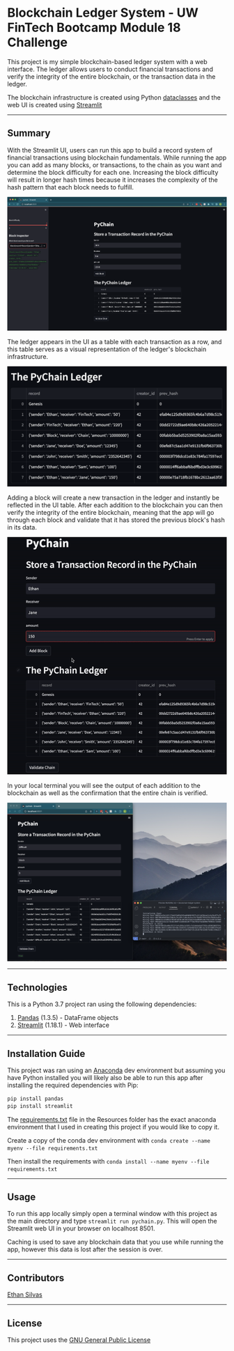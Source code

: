 # Blockchain Ledger System - UW FinTech Bootcamp Module 18 Challenge 

This project is my simple blockchain-based ledger system with a web interface. The ledger allows users to conduct financial transactions and verify the integrity of the entire blockchain, or the transaction data in the ledger. 

The blockchain infrastructure is created using Python [dataclasses](https://docs.python.org/3/library/dataclasses.html) and the web UI is created using [Streamlit](https://streamlit.io/)

---

## Summary

With the Streamlit UI, users can run this app to build a record system of financial transactions using blockchain fundamentals. While running the app you can add as many blocks, or transactions, to the chain as you want and determine the block difficulty for each one. Increasing the block difficulty will result in longer hash times because it increases the complexity of the hash pattern that each block needs to fulfill.

![Full screen view of streamlit web ui app showing pychain table with multiple records and side nav bar allowing users to view individual records and select block difficulty](./Resources/Screenshots/full_screen.png)

The ledger appears in the UI as a table with each transaction as a row, and this table serves as a visual representation of the ledger's blockchain infrastructure.

![Screenshot of a ledger dataframe with multiple entries, or blocks.](./Resources/Screenshots/pychain_df.png)

Adding a block will create a new transaction in the ledger and instantly be reflected in the UI table. After each addition to the blockchain you can then verify the integrity of the entire blockchain, meaning that the app will go through each block and validate that it has stored the previous block's hash in its data. 

![Gif of using the UI add block button to create a new entry into the blockchain and seeing it be added to the UI table](./Resources/Gifs/add_block.gif)

In your local terminal you will see the output of each addition to the blockchain as well as the confirmation that the entire chain is verified. 

![](./Resources/Screenshots/validate_chain.png)

---

## Technologies

This is a Python 3.7 project ran using the following dependencies:
1. [Pandas](https://github.com/pandas-dev/pandas) (1.3.5) - DataFrame objects
2. [Streamlit](https://streamlit.io/) (1.18.1) - Web interface

---

## Installation Guide

This project was ran using an [Anaconda](https://docs.anaconda.com/) dev environment but assuming you have Python installed you will likely also be able to run this app after installing the required dependencies with Pip: 

```Python
pip install pandas
pip install streamlit
```

The [requirements.txt](./Resources/requirements.txt) file in the Resources folder has the exact anaconda environment that I used in creating this project if you would like to copy it. 

Create a copy of the conda dev environment with `conda create --name myenv --file requirements.txt`

Then install the requirements with `conda install --name myenv --file requirements.txt`

---

## Usage

To run this app locally simply open a terminal window with this project as the main directory and type `streamlit run pychain.py`. This will open the Streamlit web UI in your browser on localhost 8501. 

Caching is used to save any blockchain data that you use while running the app, however this data is lost after the session is over. 

---

## Contributors

[Ethan Silvas](https://github.com/ethansilvas)

---

## License

This project uses the [GNU General Public License](https://choosealicense.com/licenses/gpl-3.0/)